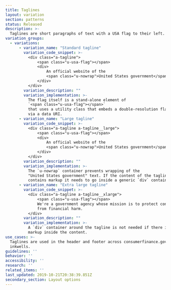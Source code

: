 ```yaml
---
title: Taglines
layout: variation
section: patterns
status: Released
description: >-
  Taglines are short paragraphs of text with a USA flag to their left.
variation_groups:
  - variations:
      - variation_name: "Standard tagline"
        variation_code_snippet: >-
          <div class="a-tagline">
              <span class="u-usa-flag"></span>
              <div>
                  An official website of the
                  <span class="u-nowrap">United States government</span>
              </div>
          </div>
        variation_description: ""
        variation_implementation: >-
          The flag itself is a stand-alone element of
          `<span class="u-usa-flag"></span>`
          that uses a utility class that embeds a double-resolution flag png
          via a data URI.
      - variation_name: "Large tagline"
        variation_code_snippet: >-
          <div class="a-tagline a-tagline__large">
              <span class="u-usa-flag"></span>
              <div>
                  An official website of the
                  <span class="u-nowrap">United States government</span>
              </div>
          </div>
        variation_description: ""
        variation_implementation: >-
          The `u-nowrap` container prevents wrapping of the
          "United States government" text. If the content of the tagline
          contains markup it needs to go inside a generic `div` container.
      - variation_name: "Extra large tagline"
        variation_code_snippet: >-
          <div class="a-tagline a-tagline__xlarge">
              <span class="u-usa-flag"></span>
              We're a government agency whose mission is to protect consumers
              from financial harm.
          </div>
        variation_description: ""
        variation_implementation: >-
          A `div` container around the tagline is not needed if there is no
          markup inside the content.
use_cases: >-
  Taglines are used in the header and footer across consumerfinance.gov and within
  inkwells.
guidelines: ''
behavior: ''
accessibility: ''
research: ''
related_items: ''
last_updated: 2019-10-21T20:38:39.851Z
secondary_section: Layout options
---
```

